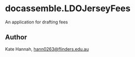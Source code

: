 # docassemble.LDOJerseyFees

An application for drafting fees

## Author

Kate Hannah, hann0263@flinders.edu.au

